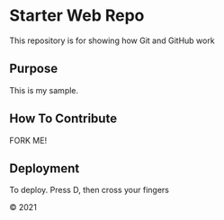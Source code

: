 # Starter Web Repo

This repository is for showing how Git and GitHub work

## Purpose

This is my sample.

## How To Contribute

FORK ME!

## Deployment

To deploy. Press D, then cross your fingers

&copy; 2021